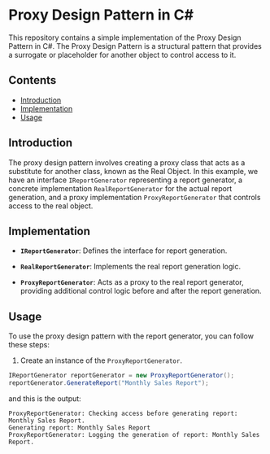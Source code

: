# Proxy Design Pattern in C#

This repository contains a simple implementation of the Proxy Design Pattern in C#. The Proxy Design Pattern is a structural pattern that provides a surrogate or placeholder for another object to control access to it.

## Contents

- [Introduction](#introduction)
- [Implementation](#implementation)
- [Usage](#usage)

## Introduction

The proxy design pattern involves creating a proxy class that acts as a substitute for another class, known as the Real Object. In this example, we have an interface `IReportGenerator` representing a report generator, a concrete implementation `RealReportGenerator` for the actual report generation, and a proxy implementation `ProxyReportGenerator` that controls access to the real object.

## Implementation

- **`IReportGenerator`**: Defines the interface for report generation.

- **`RealReportGenerator`**: Implements the real report generation logic.

- **`ProxyReportGenerator`**: Acts as a proxy to the real report generator, providing additional control logic before and after the report generation.

## Usage

To use the proxy design pattern with the report generator, you can follow these steps:

1. Create an instance of the `ProxyReportGenerator`.

```csharp
IReportGenerator reportGenerator = new ProxyReportGenerator();
reportGenerator.GenerateReport("Monthly Sales Report");
```

and this is the output:
```
ProxyReportGenerator: Checking access before generating report: Monthly Sales Report.
Generating report: Monthly Sales Report
ProxyReportGenerator: Logging the generation of report: Monthly Sales Report.
```
